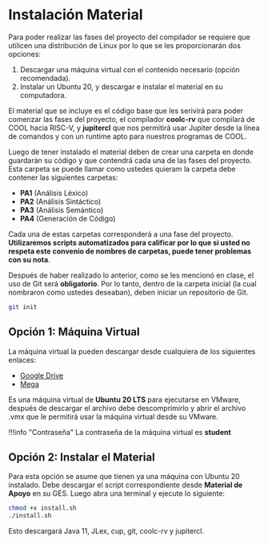 # Instalación Material

Para poder realizar las fases del proyecto del compilador se requiere que utilicen una distribución de Linux por lo que se les proporcionarán dos opciones:

1. Descargar una máquina virtual con el contenido necesario \(opción recomendada\).
2. Instalar un Ubuntu 20, y descargar e instalar el material en su computadora.

El material que se incluye es el código base que les serivirá para poder comenzar las fases del proyecto, el compilador **coolc-rv** que compilará de COOL hacia RISC-V, y **jupitercl** que nos permitirá usar Jupiter desde la línea de comandos y con un runtime apto para nuestros programas de COOL.

Luego de tener instalado el material deben de crear una carpeta en donde guardarán su código y que contendrá cada una de las fases del proyecto. Esta carpeta se puede llamar como ustedes quieram la carpeta debe contener las siguientes carpetas:

* **PA1** \(Análisis Léxico\)
* **PA2** \(Análisis Sintáctico\)
* **PA3** \(Análisis Semántico\)
* **PA4** \(Generación de Código\)

Cada una de estas carpetas corresponderá a una fase del proyecto. **Utilizaremos scripts automatizados para calificar por lo que si usted no respeta este convenio de nombres de carpetas, puede tener problemas con su nota**.

Después de haber realizado lo anterior, como se les mencionó en clase, el uso de Git será **obligatorio**. Por lo tanto, dentro de la carpeta inicial \(la cual nombraron como ustedes deseaban\), deben iniciar un repositorio de Git.

```bash
git init
```

## Opción 1: Máquina Virtual

La máquina virtual la pueden descargar desde cualquiera de los siguientes enlaces:

* [Google Drive](https://drive.google.com/file/d/1S8yC9frBNXHPRAO6fYP34Km1h4lplE8N/view?usp=drive_link)
* [Mega](https://mega.nz/file/Hc4B2CKb#HP8bRU5ABovuX-76B1gqlieyKfoMeicJWBBH3janW44)

Es una máquina virtual de **Ubuntu 20 LTS** para ejecutarse en VMware, después de descargar el archivo debe descomprimirlo y abrir el archivo .vmx que le permitirá usar la máquina virtual desde su VMware.

!!!info "Contraseña"
	La contraseña de la máquina virtual es **student**

## Opción 2: Instalar el Material

Para esta opción se asume que tienen ya una máquina con Ubuntu 20 instalado. Debe descargar el script correspondiente desde **Material de Apoyo** en su GES. Luego abra una terminal y ejecute lo siguiente:

```bash
chmod +x install.sh
./install.sh
```

Esto descargará Java 11, JLex, cup, git, coolc-rv y jupitercl.

